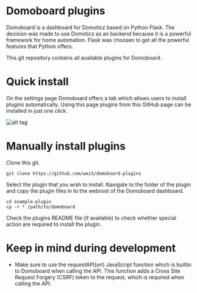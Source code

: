 # Domoboard plugins

Domoboard is a dashboard for Domoticz based on Python Flask. The decision was made to use Domoticz as an backend because it is a powerful framework for home automation. Flask was choosen to get all the powerful features that Python offers.

This git repository contains all available plugins for Domoboard.

# Quick install

On the settings page Domoboard offers a tab which allows users to install plugins automatically. Using this page plugins from this GitHub page can be installed in just one click.

![alt tag](https://forsec.nl/wp-content/uploads/domoboard_images/domoboard_plugin_install.png)

# Manually install plugins

Clone this git.

```
git clone https://github.com/wez3/domoboard-plugins
```

Select the plugin that you wish to install. Navigate to the folder of the plugin and copy the plugin files in to the webroot of the Domoboard dashboard.

```
cd example-plugin
cp -r * /path/to/domoboard
```

Check the plugins README file (if available) to check whether special action are required to install the plugin.

# Keep in mind during development

- Make sure to use the requestAPI(url) JavaScript function which is builtin to Domoboard when calling the API. This function adds a Cross Site Request Forgery (CSRF) token to the request, which is required when calling the API.
